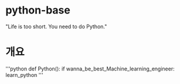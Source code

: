# python-base
"Life is too short. You need to do Python."
    
# 개요
'''python
def Python():
 if wanna_be_best_Machine_learning_engineer:
  learn_python
'''
 
